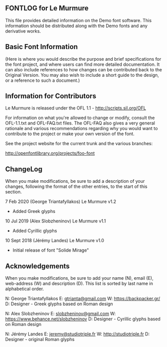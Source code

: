 FONTLOG for Le Murmure
-------------------

This file provides detailed information on the Demo font software.
This information should be distributed along with the Demo fonts
and any derivative works.


Basic Font Information
--------------------------

(Here is where you would describe the purpose and brief specifications for the
font project, and where users can find more detailed documentation. It can also
include references to how changes can be contributed back to the Original
Version. You may also wish to include a short guide to the design, or a
reference to such a document.)


Information for Contributors
------------------------------

Le Murmure is released under the OFL 1.1 - http://scripts.sil.org/OFL

For information on what you're allowed to change or modify, consult the
OFL-1.1.txt and OFL-FAQ.txt files. The OFL-FAQ also gives a very general
rationale and various recommendations regarding why you would want to
contribute to the project or make your own version of the font.

See the project website for the current trunk and the various branches:

http://openfontlibrary.org/projects/foo-font


ChangeLog
----------

When you make modifications, be sure to add a description of your changes,
following the format of the other entries, to the start of this section.

7 Feb 2020 (George Triantafyllakos) Le Murmure v1.2
- Added Greek glyphs

10 Jul 2019 (Alex Slobzheninov) Le Murmure v1.1
- Added Cyrillic glyphs

10 Sept 2018 (Jérémy Landes) Le Murmure v1.0
- Initial release of font "Solide Mirage"


Acknowledgements
-------------------------

When you make modifications, be sure to add your name (N), email (E),
web-address (W) and description (D). This list is sorted by last name in
alphabetical order.

N: George Triantafyllakos
E: gtrianta@gmail.com
W: https://backpacker.gr/
D: Designer - Greek glyphs based on Roman design

N: Alex Slobzheninov
E: slobzheninov@gmail.com
W: https://www.behance.net/slobzheninov
D: Designer - Cyrillic glyphs based on Roman design

N: Jérémy Landes
E: jeremy@studiotriple.fr
W: http://studiotriple.fr
D: Designer - original Roman glyphs
